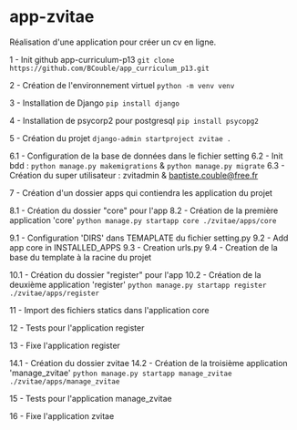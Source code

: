 # app-zvitae
Réalisation d'une application pour créer un cv en ligne.

1 - Init github app-curriculum-p13
`git clone https://github.com/BCouble/app_curriculum_p13.git`

2 - Création de l'environnement virtuel
`python -m venv venv`

3 - Installation de Django
`pip install django`

4 - Installation de psycorp2 pour postgresql
`pip install psycopg2`

5 - Création du projet
`django-admin startproject zvitae .`

6.1 - Configuration de la base de données dans le fichier setting
6.2 - Init bdd : `python manage.py makemigrations` & `python manage.py migrate`
6.3 - Création du super utilisateur : zvitadmin & baptiste.couble@free.fr

7 - Création d'un dossier apps qui contiendra les application du projet

8.1 - Création du dossier "core" pour l'app
8.2 - Création de la première application 'core'
`python manage.py startapp core ./zvitae/apps/core`

9.1 - Configuration 'DIRS' dans TEMAPLATE du fichier setting.py
9.2 - Add app core in INSTALLED_APPS
9.3 - Creation urls.py 
9.4 - Creation de la base du template à la racine du projet
 
10.1 - Création du dossier "register" pour l'app
10.2 - Création de la deuxième application 'register'
`python manage.py startapp register ./zvitae/apps/register`

11 - Import des fichiers statics dans l'application core

12 - Tests pour l'application register

13 - Fixe l'application register

14.1 - Création du dossier zvitae
14.2 - Création de la troisième application 'manage_zvitae'
`python manage.py startapp manage_zvitae ./zvitae/apps/manage_zvitae`

15 - Tests pour l'application manage_zvitae

16 - Fixe l'application zvitae
